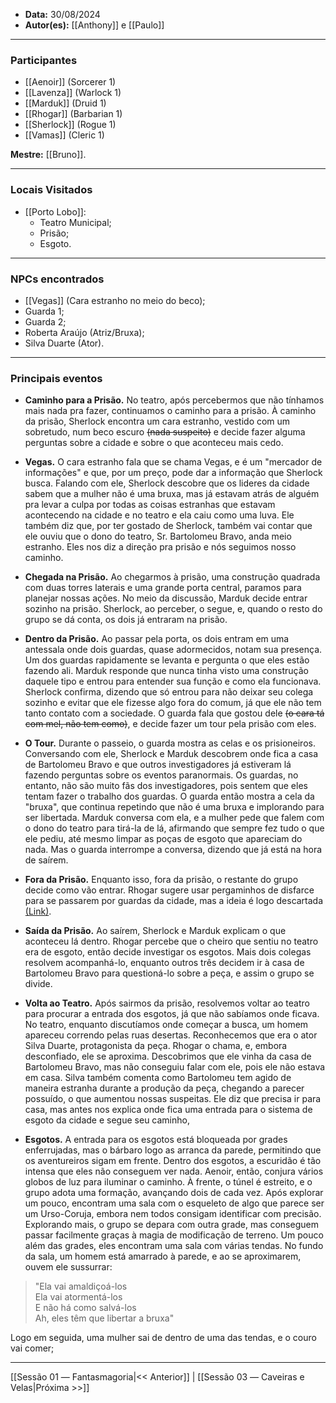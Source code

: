 - **Data:** 30/08/2024
- **Autor(es):** [[Anthony]] e [[Paulo]]

---

### Participantes

- [[Aenoir]] (Sorcerer 1)
- [[Lavenza]] (Warlock 1)
- [[Marduk]] (Druid 1)
- [[Rhogar]] (Barbarian 1)
- [[Sherlock]] (Rogue 1)
- [[Vamas]] (Cleric 1)

**Mestre:** [[Bruno]].

---  

### Locais Visitados

- [[Porto Lobo]]:
	- Teatro Municipal;
	- Prisão;
	- Esgoto.

---  

### NPCs encontrados

- [[Vegas]] (Cara estranho no meio do beco);
- Guarda 1;
- Guarda 2;
- Roberta Araújo (Atriz/Bruxa);
- Silva Duarte (Ator).

---  

### Principais eventos

- **Caminho para a Prisão.** No teatro, após percebermos que não tínhamos mais nada pra fazer, continuamos o caminho para a prisão. À caminho da prisão, Sherlock encontra um cara estranho, vestido com um sobretudo, num beco escuro ~~(nada suspeito)~~ e decide fazer alguma perguntas sobre a cidade e sobre o que aconteceu mais cedo.

- **Vegas.** O cara estranho fala que se chama Vegas, e é um "mercador de informações" e que, por um preço, pode dar a informação que Sherlock busca. Falando com ele, Sherlock descobre que os lideres da cidade sabem que a mulher não é uma bruxa, mas já estavam atrás de alguém pra levar a culpa por todas as coisas estranhas que estavam acontecendo na cidade e no teatro e ela caiu como uma luva. Ele também diz que, por ter gostado de Sherlock, também vai contar que ele ouviu que o dono do teatro, Sr. Bartolomeu Bravo, anda meio estranho. Eles nos diz a direção pra prisão e nós seguimos nosso caminho.

- **Chegada na Prisão.** Ao chegarmos à prisão, uma construção quadrada com duas torres laterais e uma grande porta central, paramos para planejar nossas ações. No meio da discussão, Marduk decide entrar sozinho na prisão. Sherlock, ao perceber, o segue, e, quando o resto do grupo se dá conta, os dois já entraram na prisão.

- **Dentro da Prisão.** Ao passar pela porta, os dois entram em uma antessala onde dois guardas, quase adormecidos, notam sua presença. Um dos guardas rapidamente se levanta e pergunta o que eles estão fazendo ali. Marduk responde que nunca tinha visto uma construção daquele tipo e entrou para entender sua função e como ela funcionava. Sherlock confirma, dizendo que só entrou para não deixar seu colega sozinho e evitar que ele fizesse algo fora do comum, já que ele não tem tanto contato com a sociedade. O guarda fala que gostou dele ~~(o cara tá com mel, não tem como)~~, e decide fazer um tour pela prisão com eles.

- **O Tour.** Durante o passeio, o guarda mostra as celas e os prisioneiros. Conversando com ele, Sherlock e Marduk descobrem onde fica a casa de Bartolomeu Bravo e que outros investigadores já estiveram lá fazendo perguntas sobre os eventos paranormais. Os guardas, no entanto, não são muito fãs dos investigadores, pois sentem que eles tentam fazer o trabalho dos guardas. O guarda então mostra a cela da "bruxa", que continua repetindo que não é uma bruxa e implorando para ser libertada. Marduk conversa com ela, e a mulher pede que falem com o dono do teatro para tirá-la de lá, afirmando que sempre fez tudo o que ele pediu, até mesmo limpar as poças de esgoto que apareciam do nada. Mas o guarda interrompe a conversa, dizendo que já está na hora de saírem.

- **Fora da Prisão.** Enquanto isso, fora da prisão, o restante do grupo decide como vão entrar. Rhogar sugere usar pergaminhos de disfarce para se passarem por guardas da cidade, mas a ideia é logo descartada [(Link)](https://pbs.twimg.com/media/E97fDoaXsAMPifm.jpg). 

- **Saída da Prisão.** Ao saírem, Sherlock e Marduk explicam o que aconteceu lá dentro. Rhogar percebe que o cheiro que sentiu no teatro era de esgoto, então decide investigar os esgotos. Mais dois colegas resolvem acompanhá-lo, enquanto outros três decidem ir à casa de Bartolomeu Bravo para questioná-lo sobre a peça, e assim o grupo se divide.

- **Volta ao Teatro.** Após sairmos da prisão, resolvemos voltar ao teatro para procurar a entrada dos esgotos, já que não sabíamos onde ficava. No teatro, enquanto discutíamos onde começar a busca, um homem apareceu correndo pelas ruas desertas. Reconhecemos que era o ator Silva Duarte, protagonista da peça. Rhogar o chama, e, embora desconfiado, ele se aproxima. Descobrimos que ele vinha da casa de Bartolomeu Bravo, mas não conseguiu falar com ele, pois ele não estava em casa. Silva também comenta como Bartolomeu tem agido de maneira estranha durante a produção da peça, chegando a parecer possuído, o que aumentou nossas suspeitas. Ele diz que precisa ir para casa, mas antes nos explica onde fica uma entrada para o sistema de esgoto da cidade e segue seu caminho,

- **Esgotos.** A entrada para os esgotos está bloqueada por grades enferrujadas, mas o bárbaro logo as arranca da parede, permitindo que os aventureiros sigam em frente. Dentro dos esgotos, a escuridão é tão intensa que eles não conseguem ver nada. Aenoir, então, conjura vários globos de luz para iluminar o caminho. À frente, o túnel é estreito, e o grupo adota uma formação, avançando dois de cada vez. Após explorar um pouco, encontram uma sala com o esqueleto de algo que parece ser um Urso-Coruja, embora nem todos consigam identificar com precisão. Explorando mais, o grupo se depara com outra grade, mas conseguem passar facilmente graças à magia de modificação de terreno. Um pouco além das grades, eles encontram uma sala com várias tendas. No fundo da sala, um homem está amarrado à parede, e ao se aproximarem, ouvem ele sussurrar:

>  "Ela vai amaldiçoá-los  
>  Ela vai atormentá-los  
>  E não há como salvá-los  
>  Ah, eles têm que libertar a bruxa"

Logo em seguida, uma mulher sai de dentro de uma das tendas, e o couro vai comer;

---

[[Sessão 01 ― Fantasmagoria|<< Anterior]] | [[Sessão 03 ― Caveiras e Velas|Próxima >>]]